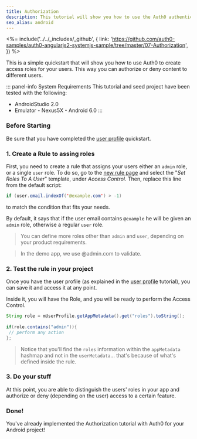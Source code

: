 ```yaml
---
title: Authorization
description: This tutorial will show you how to use the Auth0 authentication API in your Android project to create a custom login screen.
seo_alias: android
---
```

 
<%= include('../../_includes/_github', {
  link: 'https://github.com/auth0-samples/auth0-angularjs2-systemjs-sample/tree/master/07-Authorization',
}) %>
 
This is a simple quickstart that will show you how to use Auth0 to create access roles for your users. This way you can authorize or deny content to different users.
 
::: panel-info System Requirements
This tutorial and seed project have been tested with the following:
 
* AndroidStudio 2.0
* Emulator - Nexus5X - Android 6.0 
:::
 
 
### Before Starting
 
Be sure that you have completed the [user profile](04-user-profile.md) quickstart.
 
### 1. Create a Rule to assing roles
 
First, you need to create a rule that assigns your users either an `admin` role, or a single `user` role. To do so, go to the [new rule page](https://manage.auth0.com/#/rules/new) and select the "*Set Roles To A User*" template, under *Access Control*. Then, replace this line from the default script:

```java
if (user.email.indexOf('@example.com') > -1)
```   
to match the condition that fits your needs. 
     
By default, it says that if the user email contains `@example` he will be given an `admin` role, otherwise a regular `user` role.
   
> You can define more roles other than `admin` and `user`, depending on your product requirements.
   
> In the demo app, we use @admin.com to validate.
 
### 2. Test the rule in your project
 
Once you have the user profile (as explained in the [user profile](04-user-profile.md) tutorial), you can save it and access it at any point.
   
Inside it, you will have the Role, and you will be ready to perform the Access Control.
   
   
```java
String role = mUserProfile.getAppMetadata().get("roles").toString();
 
if(role.contains("admin")){
 // perform any action
}; 			
```
   
> Notice that you'll find the `roles` information within the `appMetadata` hashmap and not in the `userMetadata`... that's because of what's defined inside the rule.
   
### 3. Do your stuff
   
At this point, you are able to distinguish the users' roles in your app and authorize or deny (depending on the user) access to a certain feature.
  
  
### Done!
 
You've already implemented the Authorization tutorial with Auth0 for your Android project!
 